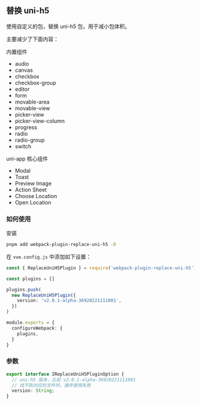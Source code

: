 ## 替换 uni-h5

使用自定义的包，替换 uni-h5 包，用于减小包体积。

主要减少了下面内容：

内置组件

- audio
- canvas
- checkbox
- checkbox-group
- editor
- form
- movable-area
- movable-view
- picker-view
- picker-view-column
- progress
- radio
- radio-group
- switch

uni-app 核心组件

- Modal
- Toast
- Preview Image
- Action Sheet
- Choose Location
- Open Location



### 如何使用

安装

```bash
pnpm add webpack-plugin-replace-uni-h5 -D
```

在 `vue.config.js` 中添加如下设置：

```ts
const { ReplaceUniH5Plugin } = require('webpack-plugin-replace-uni-h5');

const plugins = []

plugins.push(
  new ReplaceUniH5Plugin({
    version: 'v2.0.1-alpha-36920221111001',
  })
)

module.exports = {
  configureWebpack: {
    plugins,
  }
}
```

### 参数

```ts
export interface IReplaceUniH5PluginOption {
  // uni-h5 版本，比如 v2.0.1-alpha-36920221111001
  // 找不到对应的文件时，插件使用失败
  version: String;
}
```
